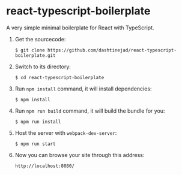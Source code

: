 # react-typescript-boilerplate
A very simple minimal boilerplate for React with TypeScript.

1. Get the sourcecode:

    ```
    $ git clone https://github.com/dashtinejad/react-typescript-boilerplate.git
    ```

2. Switch to its directory:

    ```
    $ cd react-typescript-boilerplate
    ```

3. Run `npm install` command, it will install dependencies:

    ```
    $ npm install
    ```

4. Run `npm run build` command, it will build the bundle for you:

    ```
    $ npm run install
    ```

5. Host the server with `webpack-dev-server`:

    ```
    $ npm run start
    ```

6. Now you can browse your site through this address:

    ```
    http://localhost:8080/
    ```